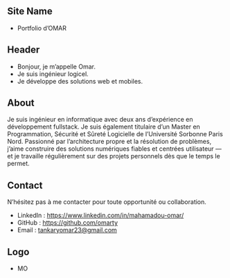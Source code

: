## Site Name
- Portfolio d’OMAR

## Header
- Bonjour, je m’appelle Omar.
- Je suis ingénieur logicel.
- Je développe des solutions web et mobiles.

## About
Je suis ingénieur en informatique avec deux ans d’expérience en développement fullstack. Je suis également titulaire d’un Master en Programmation, Sécurité et Sûreté Logicielle de l’Université Sorbonne Paris Nord. Passionné par l’architecture propre et la résolution de problèmes, j’aime construire des solutions numériques fiables et centrées utilisateur — et je travaille régulièrement sur des projets personnels dès que le temps le permet.

## Contact
N’hésitez pas à me contacter pour toute opportunité ou collaboration.
- LinkedIn : https://www.linkedin.com/in/mahamadou-omar/
- GitHub : https://github.com/omarty
- Email : tankaryomar23@gmail.com

## Logo
- MO
